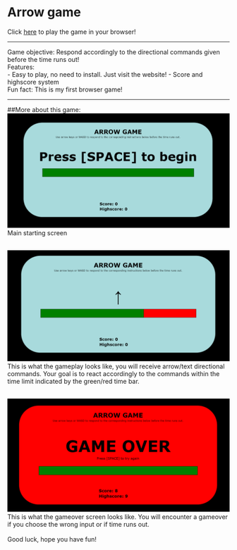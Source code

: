 # Arrow game <br>
Click <a href='https://jspoh.github.io/games/arrow_game/ag.html' target='_blank'>here</a> to play the game in your browser!
<hr>
Game objective: Respond accordingly to the directional commands given before the time runs out! <br>
Features: <br>
- Easy to play, no need to install. Just visit the website!
- Score and highscore system <br>
Fun fact: This is my first browser game!
<hr>
##More about this game: <br>
<img src='lib/main.PNG'> <br>
Main starting screen <br>
<br>

<img src='lib/gameplay.PNG'> <br>
This is what the gameplay looks like, you will receive arrow/text directional commands. Your goal is to react accordingly to the commands within the time limit indicated by the green/red time bar. <br>
<br>

<img src='lib/gameover.PNG'> <br>
This is what the gameover screen looks like. You will encounter a gameover if you choose the wrong input or if time runs out. <br>
<br>
Good luck, hope you have fun!
